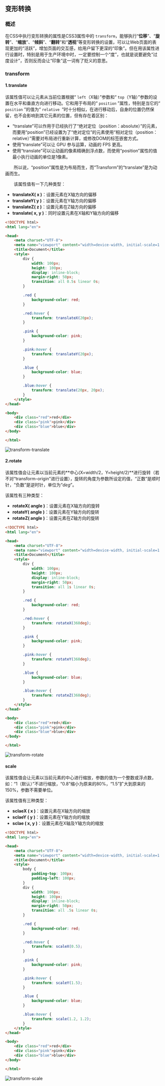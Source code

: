 ## 变形转换

### 概述

在CSS中执行变形转换的属性是CSS3属性中的 `transform`，能够执行“**位移**”、“**旋转**”、“**缩放**”、“**倾斜**”、“**翻转**”和“**透视**”等变形转换的设置，可以让Web页面的表现更加的“活跃”，增加页面的交互感，给用户留下更深的“印象”。但在用该属性进行设置时，特别是用于生产环境中时，一定要控制一个“度”，也就是说要避免“过度设计”，否则反而会让“印象”这一词有了贬义的意思。



### transform

#### 1.translate

该属性值可以让元素从当前位置根据“ `left`（X轴）”参数和“ `top`（Y轴）”参数的设置在水平和垂直方向进行移动。它和用于布局的“ `position` ”属性，特别是当它的“ `position` ”的值为“ `relative `”时十分相似，在进行移动后，自身的位置仍然保留，也不会影响到其它元素的位置，但有存在着区别：

- “translate”可以作用于已经执行了“绝对定位（position：absolute）”的元素，而要用“position”已经设置为了“绝对定位”的元素使用“相对定位（position：relative）”需要对布局进行重新计算，或修改DOM的标签嵌套方式。
- 使用“translate”可以让 GPU 参与运算，动画的 FPS 更高。
- 使用“translate”可以让动画的像素精确到浮点数，而使用“position”属性的值最小执行动画的单位是1像素。

  所以说，“position”属性是为布局而生，而“Transform”的“translate”是为动画而生。

  该属性值有一下几种类型：

- **translateX( x )**：设置元素在X轴方向的偏移
- **translateY( y )**：设置元素在Y轴方向的偏移
- **translateZ( z )**：设置元素在Z轴方向的偏移
- **translate( x, y )**：同时设置元素在X轴和Y轴方向的偏移

```html
<!DOCTYPE html>
<html lang="en">

<head>
    <meta charset="UTF-8">
    <meta name="viewport" content="width=device-width, initial-scale=1.0">
    <title>Document</title>
    <style>
        div {
            width: 100px;
            height: 100px;
            display: inline-block;
            margin-right: 50px;
            transition: all 0.5s linear 0s;
        }

        .red {
            background-color: red;
        }

        .red:hover {
            transform: translateX(20px);
        }

        .pink {
            background-color: pink;
        }

        .pink:hover {
            transform: translateY(20px);
        }

        .blue {
            background-color: blue;
        }

        .blue:hover {
            transform: translate(20px, 20px);
        }
    </style>
</head>

<body>
    <div class="red">red</div>
    <div class="pink">pink</div>
    <div class="blue">blue</div>
</body>

</html>
```

![transform-translate](./assets/transform-translate.gif "transform-translate")



#### 2.rotate 

该属性值会让元素以当前元素的**中心(X=width/2，Y=height/2)**进行旋转（若不对“transform-origin”进行设置），旋转的角度为参数所设定的值，“正数”是顺时针，“负数”是逆时针，单位为“*deg*”。

该属性有三种类型：

- **rotateX( angle )**：设置元素在X轴方向的旋转
- **rotateY( angle )**：设置元素在Y轴方向的旋转
- **rotateZ( angle )**：设置元素在Z轴方向的旋转

```html
<!DOCTYPE html>
<html lang="en">

<head>
    <meta charset="UTF-8">
    <meta name="viewport" content="width=device-width, initial-scale=1.0">
    <title>Document</title>
    <style>
        div {
            width: 100px;
            height: 100px;
            display: inline-block;
            margin-right: 50px;
            transition: all 1s linear 0s;
        }

        .red {
            background-color: red;
        }

        .red:hover {
            transform: rotateX(360deg);
        }

        .pink {
            background-color: pink;
        }

        .pink:hover {
            transform: rotateY(360deg);
        }

        .blue {
            background-color: blue;
        }

        .blue:hover {
            transform: rotateZ(360deg);
        }
    </style>
</head>

<body>
    <div class="red">red</div>
    <div class="pink">pink</div>
    <div class="blue">blue</div>
</body>

</html>
```

![transform-rotate](./assets/transform-rotate.gif "transform-rotate")

#### scale

该属性值会让元素以当前元素的中心进行缩放，参数的值为一个整数或浮点数，如：“1（默认）”不进行缩放，“0.8”缩小为原来的80%，“1.5”扩大到原来的150%，参数不需要单位。

该属性值有三种类型：

- **sclaeX ( x )**：设置元素在X轴方向的缩放
- **sclaeY ( y )**：设置元素在Y轴方向的缩放
- **sclae ( x, y )**：设置元素在X轴及Y轴方向的缩放

```html
<!DOCTYPE html>
<html lang="en">

<head>
    <meta charset="UTF-8">
    <meta name="viewport" content="width=device-width, initial-scale=1.0">
    <title>Document</title>
    <style>
        body {
            padding-top: 100px;
            padding-left: 100px;
        }
        div {
            width: 100px;
            height: 100px;
            display: inline-block;
            margin-right: 50px;
            transition: all .5s linear 0s;
        }

        .red {
            background-color: red;
        }

        .red:hover {
            transform: scaleX(0.5);
        }

        .pink {
            background-color: pink;
        }

        .pink:hover {
            transform: scaleY(1.5);
        }

        .blue {
            background-color: blue;
        }

        .blue:hover {
            transform: scale(1.2, 1.2);
        }
    </style>
</head>

<body>
    <div class="red">red</div>
    <div class="pink">pink</div>
    <div class="blue">blue</div>
</body>

</html>
```

![transform-scale](./assets/transform-scale.gif "transform-scale")